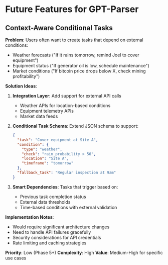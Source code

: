 # Future Features for GPT-Parser

## Context-Aware Conditional Tasks

**Problem**: Users often want to create tasks that depend on external conditions:
- Weather forecasts ("If it rains tomorrow, remind Joel to cover equipment")
- Equipment status ("If generator oil is low, schedule maintenance")
- Market conditions ("If bitcoin price drops below X, check mining profitability")

**Solution Ideas**:
1. **Integration Layer**: Add support for external API calls
   - Weather APIs for location-based conditions
   - Equipment telemetry APIs
   - Market data feeds

2. **Conditional Task Schema**: Extend JSON schema to support:
   ```json
   {
     "task": "Cover equipment at Site A",
     "condition": {
       "type": "weather",
       "check": "rain_probability > 50",
       "location": "Site A",
       "timeframe": "tomorrow"
     },
     "fallback_task": "Regular inspection at 9am"
   }
   ```

3. **Smart Dependencies**: Tasks that trigger based on:
   - Previous task completion status
   - External data thresholds
   - Time-based conditions with external validation

**Implementation Notes**:
- Would require significant architecture changes
- Need to handle API failures gracefully
- Security considerations for API credentials
- Rate limiting and caching strategies

**Priority**: Low (Phase 5+)
**Complexity**: High
**Value**: Medium-High for specific use cases